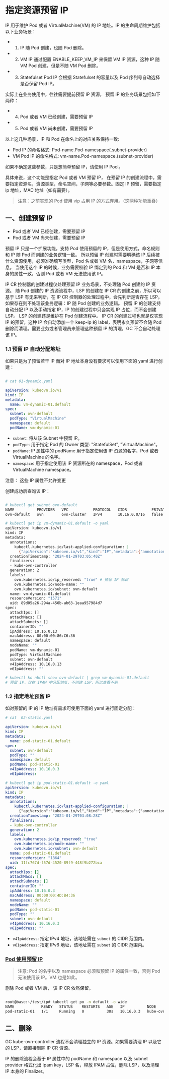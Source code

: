 # 指定资源预留 IP

IP 用于维护 Pod 或者 VirtualMachine(VM) 的 IP 地址。IP 的生命周期维护包括以下业务场景：

- 1. IP 随 Pod 创建，也随 Pod 删除。
- 2. VM IP 通过配置 ENABLE_KEEP_VM_IP 来保留 VM IP 资源，这种 IP 随 VM Pod 创建，但是不随 VM Pod 删除。
- 3. Statefulset Pod IP 会根据 Statefulset 的容量以及 Pod 序列号自动选择是否保留 Pod IP。

实际上在业务使用中，往往需要提前预留 IP 资源， 预留 IP 的业务场景包括如下两种：

- 4. Pod 或者 VM 已经创建，需要预留 IP
- 5. Pod 或者 VM 尚未创建，需要预留 IP

以上这几种场景，IP 和 Pod 在命名上的对应关系保持一致:

- Pod IP 的命名格式: Pod-name.Pod-namespace(.subnet-provider)
- VM Pod IP 的命名格式: vm-name.Pod-namespace.(subnet-provider)

如果不确定这些参数，只是想简单预留 IP，请使用 IP Pool。

具体来说，这个功能是指定 Pod 或者 VM 预留 IP， 在预留 IP 的创建流程中，需要指定资源名，资源类型，命名空间，子网等必要参数。固定 IP 预留，需要指定 ip 地址，MAC 地址（如有需要）。

> 注意：之前实现的 Pod 使用 vip 占用 IP 的方式弃用。（这两种功能重叠）

## 一、创建预留 IP

- Pod 或者 VM 已经创建，需要预留 IP
- Pod 或者 VM 尚未创建，需要预留 IP

预留 IP 只是一个扩展功能，支持 Pod 使用预留的 IP，但是使用方式，命名规则和 IP 随 Pod 而创建的业务逻辑一致。
所以预留 IP 创建时需要明确该 IP 后续被什么资源使用，必须准确填写类型，Pod 名或者 VM 名，namespace，子网等信息。
当使用这个 IP 的时候，业务需要校验 IP 绑定到的 Pod 和 VM 是否和 IP 本身的属性一致，否则 Pod 或者 VM 无法使用该 IP。

IP CR 控制器的创建过程仅处理预留 IP 业务场景，不处理随 Pod 创建的 IP 资源。
随 Pod 创建的 IP 资源流程中，LSP 的创建在 IP CR 的创建之前，所以可以基于 LSP 有无来判断，在 IP CR 控制器的处理过程中，会先判断是否存在 LSP，如果存在则不处理该业务逻辑：IP 随 Pod 创建的业务逻辑。
预留 IP 的创建支持自动分配 IP 以及手动指定 IP，IP 的创建过程中只会实现 IP 占位，而不会创建 LSP。 LSP 的创建还是维护在 Pod 创建流程中。
IP CR 的创建过程也就是仅实现 IP 的预留，这种 IP 会自动添加一个 keep-ip 的 label，表明永久预留不会随 Pod 删除而清理。需要业务或者管理员来管理这种预留 IP 的清理，GC 不会自动处理该 IP。

### 1.1 预留 IP 自动分配地址

如果只是为了预留若干 IP 而对 IP 地址本身没有要求可以使用下面的 yaml 进行创建：

```yaml

# cat 01-dynamic.yaml

apiVersion: kubeovn.io/v1
kind: IP
metadata:
  name: vm-dynamic-01.default
spec:
  subnet: ovn-default
  podType: "VirtualMachine"
  namespace: default
  podName: vm-dynamic-01

```

- `subnet`: 将从该 Subnet 中预留 IP。
- `podType`: 用于指定 Pod 的 Owner 类型: "StatefulSet", "VirtualMachine"。
- `podName`: IP 属性中的 podName 用于指定使用该 IP 资源的名字，Pod 或者 VirtualMachine 的名字。
- `namespace`: 用于指定使用该 IP 资源所在的 namespace，Pod 或者 VirtualMachine namespace。

注意： 这些 IP 属性不允许变更

创建成功后查询该 IP：

```bash

# kubectl get subnet ovn-default
NAME          PROVIDER   VPC           PROTOCOL   CIDR           PRIVATE   NAT    DEFAULT   GATEWAYTYPE   V4USED   V4AVAILABLE   V6USED   V6AVAILABLE   EXCLUDEIPS      U2OINTERCONNECTIONIP
ovn-default   ovn        ovn-cluster   IPv4       10.16.0.0/16   false     true   true      distributed   7        65526         0        0             ["10.16.0.1"]

# kubectl get ip vm-dynamic-01.default -o yaml
apiVersion: kubeovn.io/v1
kind: IP
metadata:
  annotations:
    kubectl.kubernetes.io/last-applied-configuration: |
      {"apiVersion":"kubeovn.io/v1","kind":"IP","metadata":{"annotations":{},"name":"vm-dynamic-01.default"},"spec":{"namespace":"default","podName":"vm-dynamic-01","podType":"VirtualMachine","subnet":"ovn-default"}}
  creationTimestamp: "2024-01-29T03:05:40Z"
  finalizers:
  - kube-ovn-controller
  generation: 2
  labels:
    ovn.kubernetes.io/ip_reserved: "true" # 预留 IP 标识
    ovn.kubernetes.io/node-name: ""
    ovn.kubernetes.io/subnet: ovn-default
  name: vm-dynamic-01.default
  resourceVersion: "1571"
  uid: 89d05a26-294a-450b-ab63-1eaa957984d7
spec:
  attachIps: []
  attachMacs: []
  attachSubnets: []
  containerID: ""
  ipAddress: 10.16.0.13
  macAddress: 00:00:00:86:C6:36
  namespace: default
  nodeName: ""
  podName: vm-dynamic-01
  podType: VirtualMachine
  subnet: ovn-default
  v4IpAddress: 10.16.0.13
  v6IpAddress: ""

# kubectl ko nbctl show ovn-default | grep vm-dynamic-01.default
# 预留 IP，仅在 IPAM 中分配地址，不创建 LSP，所以查看不到

```

### 1.2 指定地址预留 IP

如对预留的 IP 的 IP 地址有需求可使用下面的 yaml 进行固定分配：

```yaml
# cat  02-static.yaml

apiVersion: kubeovn.io/v1
kind: IP
metadata:
  name: pod-static-01.default
spec:
  subnet: ovn-default
  podType: ""
  namespace: default
  podName: pod-static-01
  v4IpAddress: 10.16.0.3
  v6IpAddress:

# kubectl get ip pod-static-01.default -o yaml
apiVersion: kubeovn.io/v1
kind: IP
metadata:
  annotations:
    kubectl.kubernetes.io/last-applied-configuration: |
      {"apiVersion":"kubeovn.io/v1","kind":"IP","metadata":{"annotations":{},"name":"pod-static-01.default"},"spec":{"namespace":"default","podName":"pod-static-01","podType":"","subnet":"ovn-default","v4IpAddress":"10.16.0.3","v6IpAddress":null}}
  creationTimestamp: "2024-01-29T03:08:28Z"
  finalizers:
  - kube-ovn-controller
  generation: 2
  labels:
    ovn.kubernetes.io/ip_reserved: "true"
    ovn.kubernetes.io/node-name: ""
    ovn.kubernetes.io/subnet: ovn-default
  name: pod-static-01.default
  resourceVersion: "1864"
  uid: 11fc767d-f57d-4520-89f9-448f9b272bca
spec:
  attachIps: []
  attachMacs: []
  attachSubnets: []
  containerID: ""
  ipAddress: 10.16.0.3
  macAddress: 00:00:00:4D:B4:36
  namespace: default
  nodeName: ""
  podName: pod-static-01
  podType: ""
  subnet: ovn-default
  v4IpAddress: 10.16.0.3
  v6IpAddress: ""

```

- `v4IpAddress`: 指定 IPv4 地址，该地址需在 `subnet` 的 CIDR 范围内。
- `v6IpAddress`: 指定 IPv6 地址，该地址需在 `subnet` 的 CIDR 范围内。

### [Pod 使用预留 IP](../guide/ip.md)

> 注意: Pod 的名字以及 namespace 必须和预留 IP 的属性一致，否则 Pod 无法使用该 IP。VM 也是如此。

删除 Pod 或者 VM 后， 该 IP CR 依然保留。

```bash

root@base:~/test/ip# kubectl get po -n default -o wide
NAME            READY   STATUS    RESTARTS   AGE   IP          NODE              NOMINATED NODE   READINESS GATES
pod-static-01   1/1     Running   0          30s   10.16.0.3   kube-ovn-worker   <none>           <none>

```

## 二、删除

GC kube-ovn-controller  流程不会清理独立的 IP 资源。如果需要清理 IP 以及它的 LSP，请直接删除 IP CR 资源。

IP 的删除流程会基于 IP 属性中的 podName 和 namespace 以及 subnet provider 格式化出 ipam key，LSP 名，释放 IPAM 占位，删除 LSP，以及清理 IP 本身的 Finalizer。
